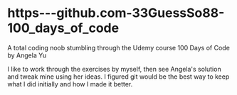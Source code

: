 # https---github.com-33GuessSo88-100_days_of_code
A total coding noob stumbling through the Udemy course 100 Days of Code by Angela Yu

I like to work through the exercises by myself, then see Angela's solution and tweak mine using her ideas.
I figured git would be the best way to keep what I did initially and how I made it better.
